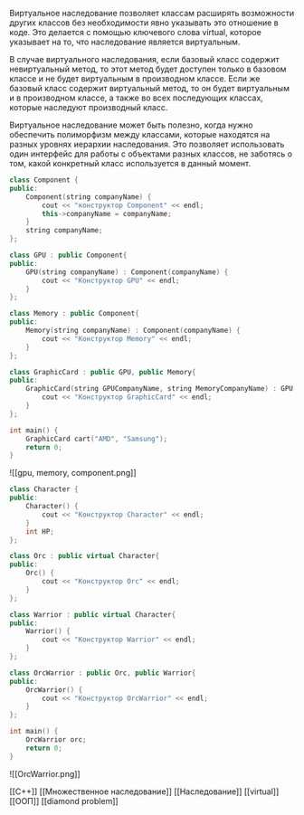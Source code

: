 Виртуальное наследование позволяет классам расширять возможности других классов без необходимости явно указывать это отношение в коде. Это делается с помощью ключевого слова virtual, которое указывает на то, что наследование является виртуальным.

В случае виртуального наследования, если базовый класс содержит невиртуальный метод, то этот метод будет доступен только в базовом классе и не будет виртуальным в производном классе. Если же базовый класс содержит виртуальный метод, то он будет виртуальным и в производном классе, а также во всех последующих классах, которые наследуют производный класс.

Виртуальное наследование может быть полезно, когда нужно обеспечить полиморфизм между классами, которые находятся на разных уровнях иерархии наследования. Это позволяет использовать один интерфейс для работы с объектами разных классов, не заботясь о том, какой конкретный класс используется в данный момент.
```c++
class Component {
public:
	Component(string companyName) {
		cout << "конструктор Component" << endl;
		this->companyName = companyName;
	}
	string companyName;
};

class GPU : public Component{
public:
	GPU(string companyName) : Component(companyName) {
		cout << "Конструктор GPU" << endl;
	}
};

class Memory : public Component{
public:
	Memory(string companyName) : Component(companyName) {
		cout << "Конструктор Memory" << endl;
	}
};

class GraphicCard : public GPU, public Memory{
public:
	GraphicCard(string GPUCompanyName, string MemoryCompanyName) : GPU(GPUCompanyName), Memory(MemoryCompanyName) {
		cout << "Конструктор GraphicCard" << endl;
	}	
};

int main() {
	GraphicCard cart("AMD", "Samsung");
	return 0;
}
```

![[gpu, memory, component.png]]

```c++
class Character {
public:
	Character() {
		cout << "Конструктор Character" << endl;
	}
	int HP;
};

class Orc : public virtual Character{
public:
	Orc() {
		cout << "Конструктор Orc" << endl;
	}
};

class Warrior : public virtual Character{
public:
	Warrior() {
		cout << "Конструктор Warrior" << endl;
	}
};

class OrcWarrior : public Orc, public Warrior{
public:
	OrcWarrior() {
		cout << "Конструктор OrcWarrior" << endl;
	}
};

int main() {
	OrcWarrior orc;
	return 0;
}
```


![[OrcWarrior.png]]

[[C++]] [[Множественное наследование]] [[Наследование]] [[virtual]] [[ООП]] [[diamond problem]] 